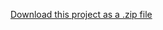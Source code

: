 <a class="zip_download_link" href="https://github.com/Sami-ul/Drag/">Download this project as a .zip file</a>
